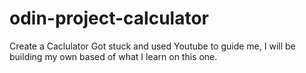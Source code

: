 # odin-project-calculator
Create a Caclulator
Got stuck and used Youtube to guide me, I will be building my own based of what I learn on this one.
